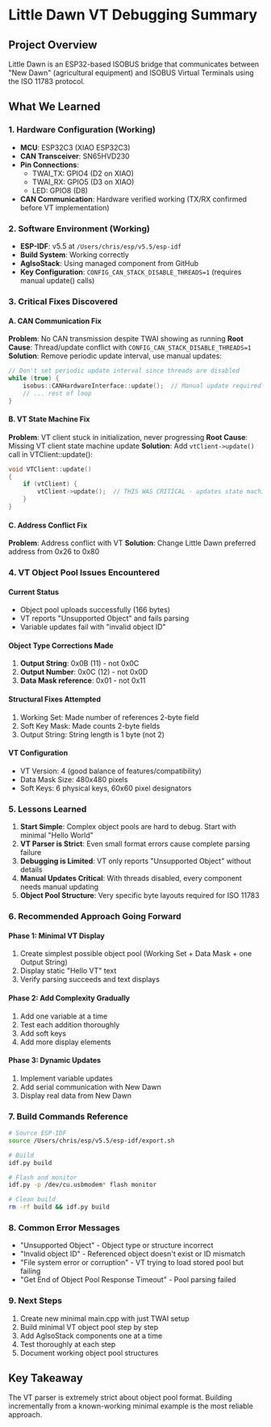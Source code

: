 # Little Dawn VT Debugging Summary

## Project Overview
Little Dawn is an ESP32-based ISOBUS bridge that communicates between "New Dawn" (agricultural equipment) and ISOBUS Virtual Terminals using the ISO 11783 protocol.

## What We Learned

### 1. Hardware Configuration (Working)
- **MCU**: ESP32C3 (XIAO ESP32C3)
- **CAN Transceiver**: SN65HVD230
- **Pin Connections**:
  - TWAI_TX: GPIO4 (D2 on XIAO)
  - TWAI_RX: GPIO5 (D3 on XIAO)
  - LED: GPIO8 (D8)
- **CAN Communication**: Hardware verified working (TX/RX confirmed before VT implementation)

### 2. Software Environment (Working)
- **ESP-IDF**: v5.5 at `/Users/chris/esp/v5.5/esp-idf`
- **Build System**: Working correctly
- **AgIsoStack**: Using managed component from GitHub
- **Key Configuration**: `CONFIG_CAN_STACK_DISABLE_THREADS=1` (requires manual update() calls)

### 3. Critical Fixes Discovered

#### A. CAN Communication Fix
**Problem**: No CAN transmission despite TWAI showing as running
**Root Cause**: Thread/update conflict with `CONFIG_CAN_STACK_DISABLE_THREADS=1`
**Solution**: Remove periodic update interval, use manual updates:
```cpp
// Don't set periodic update interval since threads are disabled
while (true) {
    isobus::CANHardwareInterface::update();  // Manual update required!
    // ... rest of loop
}
```

#### B. VT State Machine Fix
**Problem**: VT client stuck in initialization, never progressing
**Root Cause**: Missing VT client state machine update
**Solution**: Add `vtClient->update()` call in VTClient::update():
```cpp
void VTClient::update()
{
    if (vtClient) {
        vtClient->update();  // THIS WAS CRITICAL - updates state machine!
    }
}
```

#### C. Address Conflict Fix
**Problem**: Address conflict with VT
**Solution**: Change Little Dawn preferred address from 0x26 to 0x80

### 4. VT Object Pool Issues Encountered

#### Current Status
- Object pool uploads successfully (166 bytes)
- VT reports "Unsupported Object" and fails parsing
- Variable updates fail with "invalid object ID"

#### Object Type Corrections Made
1. **Output String**: 0x0B (11) - not 0x0C
2. **Output Number**: 0x0C (12) - not 0x0D
3. **Data Mask reference**: 0x01 - not 0x11

#### Structural Fixes Attempted
1. Working Set: Made number of references 2-byte field
2. Soft Key Mask: Made counts 2-byte fields
3. Output String: String length is 1 byte (not 2)

#### VT Configuration
- VT Version: 4 (good balance of features/compatibility)
- Data Mask Size: 480x480 pixels
- Soft Keys: 6 physical keys, 60x60 pixel designators

### 5. Lessons Learned

1. **Start Simple**: Complex object pools are hard to debug. Start with minimal "Hello World"
2. **VT Parser is Strict**: Even small format errors cause complete parsing failure
3. **Debugging is Limited**: VT only reports "Unsupported Object" without details
4. **Manual Updates Critical**: With threads disabled, every component needs manual updating
5. **Object Pool Structure**: Very specific byte layouts required for ISO 11783

### 6. Recommended Approach Going Forward

#### Phase 1: Minimal VT Display
1. Create simplest possible object pool (Working Set + Data Mask + one Output String)
2. Display static "Hello VT" text
3. Verify parsing succeeds and text displays

#### Phase 2: Add Complexity Gradually
1. Add one variable at a time
2. Test each addition thoroughly
3. Add soft keys
4. Add more display elements

#### Phase 3: Dynamic Updates
1. Implement variable updates
2. Add serial communication with New Dawn
3. Display real data from New Dawn

### 7. Build Commands Reference
```bash
# Source ESP-IDF
source /Users/chris/esp/v5.5/esp-idf/export.sh

# Build
idf.py build

# Flash and monitor
idf.py -p /dev/cu.usbmodem* flash monitor

# Clean build
rm -rf build && idf.py build
```

### 8. Common Error Messages
- "Unsupported Object" - Object type or structure incorrect
- "Invalid object ID" - Referenced object doesn't exist or ID mismatch
- "File system error or corruption" - VT trying to load stored pool but failing
- "Get End of Object Pool Response Timeout" - Pool parsing failed

### 9. Next Steps
1. Create new minimal main.cpp with just TWAI setup
2. Build minimal VT object pool step by step
3. Add AgIsoStack components one at a time
4. Test thoroughly at each step
5. Document working object pool structures

## Key Takeaway
The VT parser is extremely strict about object pool format. Building incrementally from a known-working minimal example is the most reliable approach.